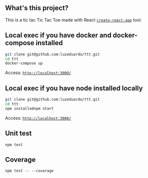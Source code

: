 ## What's this project?

This is a tic tac Tic Tac Toe made with React
[`create-react-app`](https://github.com/facebookincubator/create-react-app) tool.

## Local exec if you have docker and docker-compose installed
```bash
git clone git@github.com:luzeduardo/ttt.git
cd ttt
docker-compose up
```
Access: [`http://localhost:3000/`](http://localhost:3000/)

## Local exec if you have node installed locally
```bash
git clone git@github.com:luzeduardo/ttt.git
cd ttt
npm installednpm start
```
Access: [`http://localhost:3000/`](http://localhost:3000/)

## Unit test
```
npm test
```

## Coverage
```
npm test -- --coverage
```
